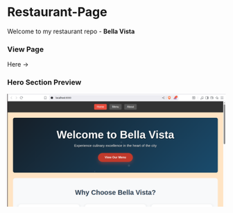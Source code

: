 # Restaurant-Page
Welcome to my restaurant repo - **Bella Vista**

### View Page
Here -> 

### Hero Section Preview
![Image of the hero section of the restaurant page](/images/bella%20vista%20hero%20section.png)